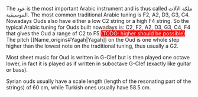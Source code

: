 <!--
 OpenArabicMusicDB
 Copyright (C) 2025 Amir Czwink (amir130@hotmail.de)
  
 This program is free software: you can redistribute it and/or modify
 it under the terms of the GNU Affero General Public License as published by
 the Free Software Foundation, either version 3 of the License, or
 (at your option) any later version.
  
 This program is distributed in the hope that it will be useful,
 but WITHOUT ANY WARRANTY; without even the implied warranty of
 MERCHANTABILITY or FITNESS FOR A PARTICULAR PURPOSE.  See the
 GNU Affero General Public License for more details.
 
 You should have received a copy of the GNU Affero General Public License
 along with this program.  If not, see <http://www.gnu.org/licenses/>.
-->

The عود is the most important Arabic instrument and is thus called ملكة الآلات الموسيقية.
The most common traditional Arabic tuning is F2, A2, D3, G3, C4.
Nowadays Ouds also have either a low C2 string or a high F4 string.
So the typical Arabic tuning for Ouds built nowadays is: C2, F2, A2, D3, G3, C4, F4 that gives the Oud a range of C2 to F5 <span style="color:white; background:red">(TODO: higher should be possible)</span>.
The pitch [[Name_origins#Yagah|Yagah]] on the Oud is one whole step higher than the lowest note on the traditional tuning, thus usually a G2.

Most sheet music for Oud is written in G-Clef but is then played one octave lower, in fact it is played as if written in suboctave G-Clef (exactly like guitar or bass).

Syrian ouds usually have a scale length (length of the resonating part of the strings) of 60 cm, while Turkish ones usually have 58.5 cm.